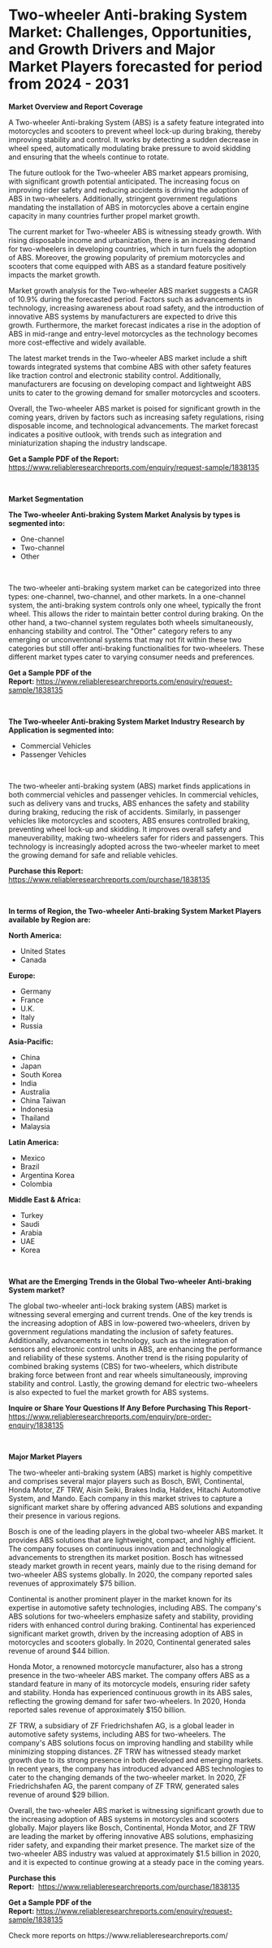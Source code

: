 <p><h1>Two-wheeler Anti-braking System Market: Challenges, Opportunities, and Growth Drivers and Major Market Players forecasted for period from 2024 - 2031</h1></p><p><strong>Market Overview and Report Coverage</strong></p>
<p><p>A Two-wheeler Anti-braking System (ABS) is a safety feature integrated into motorcycles and scooters to prevent wheel lock-up during braking, thereby improving stability and control. It works by detecting a sudden decrease in wheel speed, automatically modulating brake pressure to avoid skidding and ensuring that the wheels continue to rotate.</p><p>The future outlook for the Two-wheeler ABS market appears promising, with significant growth potential anticipated. The increasing focus on improving rider safety and reducing accidents is driving the adoption of ABS in two-wheelers. Additionally, stringent government regulations mandating the installation of ABS in motorcycles above a certain engine capacity in many countries further propel market growth.</p><p>The current market for Two-wheeler ABS is witnessing steady growth. With rising disposable income and urbanization, there is an increasing demand for two-wheelers in developing countries, which in turn fuels the adoption of ABS. Moreover, the growing popularity of premium motorcycles and scooters that come equipped with ABS as a standard feature positively impacts the market growth.</p><p>Market growth analysis for the Two-wheeler ABS market suggests a CAGR of 10.9% during the forecasted period. Factors such as advancements in technology, increasing awareness about road safety, and the introduction of innovative ABS systems by manufacturers are expected to drive this growth. Furthermore, the market forecast indicates a rise in the adoption of ABS in mid-range and entry-level motorcycles as the technology becomes more cost-effective and widely available.</p><p>The latest market trends in the Two-wheeler ABS market include a shift towards integrated systems that combine ABS with other safety features like traction control and electronic stability control. Additionally, manufacturers are focusing on developing compact and lightweight ABS units to cater to the growing demand for smaller motorcycles and scooters.</p><p>Overall, the Two-wheeler ABS market is poised for significant growth in the coming years, driven by factors such as increasing safety regulations, rising disposable income, and technological advancements. The market forecast indicates a positive outlook, with trends such as integration and miniaturization shaping the industry landscape.</p></p>
<p><strong>Get a Sample PDF of the Report:</strong> <a href="https://www.reliableresearchreports.com/enquiry/request-sample/1838135">https://www.reliableresearchreports.com/enquiry/request-sample/1838135</a></p>
<p>&nbsp;</p>
<p><strong>Market Segmentation</strong></p>
<p><strong>The Two-wheeler Anti-braking System Market Analysis by types is segmented into:</strong></p>
<p><ul><li>One-channel</li><li>Two-channel</li><li>Other</li></ul></p>
<p>&nbsp;</p>
<p><p>The two-wheeler anti-braking system market can be categorized into three types: one-channel, two-channel, and other markets. In a one-channel system, the anti-braking system controls only one wheel, typically the front wheel. This allows the rider to maintain better control during braking. On the other hand, a two-channel system regulates both wheels simultaneously, enhancing stability and control. The "Other" category refers to any emerging or unconventional systems that may not fit within these two categories but still offer anti-braking functionalities for two-wheelers. These different market types cater to varying consumer needs and preferences.</p></p>
<p><strong>Get a Sample PDF of the Report:</strong>&nbsp;<a href="https://www.reliableresearchreports.com/enquiry/request-sample/1838135">https://www.reliableresearchreports.com/enquiry/request-sample/1838135</a></p>
<p>&nbsp;</p>
<p><strong>The Two-wheeler Anti-braking System Market Industry Research by Application is segmented into:</strong></p>
<p><ul><li>Commercial Vehicles</li><li>Passenger Vehicles</li></ul></p>
<p>&nbsp;</p>
<p><p>The two-wheeler anti-braking system (ABS) market finds applications in both commercial vehicles and passenger vehicles. In commercial vehicles, such as delivery vans and trucks, ABS enhances the safety and stability during braking, reducing the risk of accidents. Similarly, in passenger vehicles like motorcycles and scooters, ABS ensures controlled braking, preventing wheel lock-up and skidding. It improves overall safety and maneuverability, making two-wheelers safer for riders and passengers. This technology is increasingly adopted across the two-wheeler market to meet the growing demand for safe and reliable vehicles.</p></p>
<p><strong>Purchase this Report:</strong>&nbsp; <a href="https://www.reliableresearchreports.com/purchase/1838135">https://www.reliableresearchreports.com/purchase/1838135</a></p>
<p>&nbsp;</p>
<p><strong>In terms of Region, the Two-wheeler Anti-braking System Market Players available by Region are:</strong></p>
<p>
    <p> <strong> North America: </strong>
        <ul>
            <li>United States</li>
            <li>Canada</li>
        </ul>
        </p> 
    <p> <strong> Europe: </strong>
        <ul>
            <li>Germany</li>
            <li>France</li>
            <li>U.K.</li>
            <li>Italy</li>
            <li>Russia</li>
        </ul>
        </p> 
    <p> <strong> Asia-Pacific: </strong>
        <ul>
            <li>China</li>
            <li>Japan</li>
            <li>South Korea</li>
            <li>India</li>
            <li>Australia</li>
            <li>China Taiwan</li>
            <li>Indonesia</li>
            <li>Thailand</li>
            <li>Malaysia</li>
        </ul>
        </p> 
    <p> <strong> Latin America: </strong>
        <ul>
            <li>Mexico</li>
            <li>Brazil</li>
            <li>Argentina Korea</li>
            <li>Colombia</li>
        </ul>
        </p> 
    <p> <strong> Middle East & Africa: </strong>
        <ul>
            <li>Turkey</li>
            <li>Saudi</li>
            <li>Arabia</li>
            <li>UAE</li>
            <li>Korea</li>
        </ul>
    </p>
    </p>
<p>&nbsp;</p>
<p><strong>What are the Emerging Trends in the Global Two-wheeler Anti-braking System market?</strong></p>
<p><p>The global two-wheeler anti-lock braking system (ABS) market is witnessing several emerging and current trends. One of the key trends is the increasing adoption of ABS in low-powered two-wheelers, driven by government regulations mandating the inclusion of safety features. Additionally, advancements in technology, such as the integration of sensors and electronic control units in ABS, are enhancing the performance and reliability of these systems. Another trend is the rising popularity of combined braking systems (CBS) for two-wheelers, which distribute braking force between front and rear wheels simultaneously, improving stability and control. Lastly, the growing demand for electric two-wheelers is also expected to fuel the market growth for ABS systems.</p></p>
<p><strong>Inquire or Share Your Questions If Any Before Purchasing This Report</strong>- <a href="https://www.reliableresearchreports.com/enquiry/pre-order-enquiry/1838135">https://www.reliableresearchreports.com/enquiry/pre-order-enquiry/1838135</a></p>
<p>&nbsp;</p>
<p><strong>Major Market Players</strong></p>
<p><p>The two-wheeler anti-braking system (ABS) market is highly competitive and comprises several major players such as Bosch, BWI, Continental, Honda Motor, ZF TRW, Aisin Seiki, Brakes India, Haldex, Hitachi Automotive System, and Mando. Each company in this market strives to capture a significant market share by offering advanced ABS solutions and expanding their presence in various regions. </p><p>Bosch is one of the leading players in the global two-wheeler ABS market. It provides ABS solutions that are lightweight, compact, and highly efficient. The company focuses on continuous innovation and technological advancements to strengthen its market position. Bosch has witnessed steady market growth in recent years, mainly due to the rising demand for two-wheeler ABS systems globally. In 2020, the company reported sales revenues of approximately $75 billion.</p><p>Continental is another prominent player in the market known for its expertise in automotive safety technologies, including ABS. The company's ABS solutions for two-wheelers emphasize safety and stability, providing riders with enhanced control during braking. Continental has experienced significant market growth, driven by the increasing adoption of ABS in motorcycles and scooters globally. In 2020, Continental generated sales revenue of around $44 billion.</p><p>Honda Motor, a renowned motorcycle manufacturer, also has a strong presence in the two-wheeler ABS market. The company offers ABS as a standard feature in many of its motorcycle models, ensuring rider safety and stability. Honda has experienced continuous growth in its ABS sales, reflecting the growing demand for safer two-wheelers. In 2020, Honda reported sales revenue of approximately $150 billion.</p><p>ZF TRW, a subsidiary of ZF Friedrichshafen AG, is a global leader in automotive safety systems, including ABS for two-wheelers. The company's ABS solutions focus on improving handling and stability while minimizing stopping distances. ZF TRW has witnessed steady market growth due to its strong presence in both developed and emerging markets. In recent years, the company has introduced advanced ABS technologies to cater to the changing demands of the two-wheeler market. In 2020, ZF Friedrichshafen AG, the parent company of ZF TRW, generated sales revenue of around $29 billion.</p><p>Overall, the two-wheeler ABS market is witnessing significant growth due to the increasing adoption of ABS systems in motorcycles and scooters globally. Major players like Bosch, Continental, Honda Motor, and ZF TRW are leading the market by offering innovative ABS solutions, emphasizing rider safety, and expanding their market presence. The market size of the two-wheeler ABS industry was valued at approximately $1.5 billion in 2020, and it is expected to continue growing at a steady pace in the coming years.</p></p>
<p><strong>Purchase this Report:</strong>&nbsp;&nbsp;<a href="https://www.reliableresearchreports.com/purchase/1838135">https://www.reliableresearchreports.com/purchase/1838135</a></p>
<p></p>
<p><strong>Get a Sample PDF of the Report:</strong>&nbsp;<a href="https://www.reliableresearchreports.com/enquiry/request-sample/1838135">https://www.reliableresearchreports.com/enquiry/request-sample/1838135</a></p>
<p>Check more reports on https://www.reliableresearchreports.com/</p>